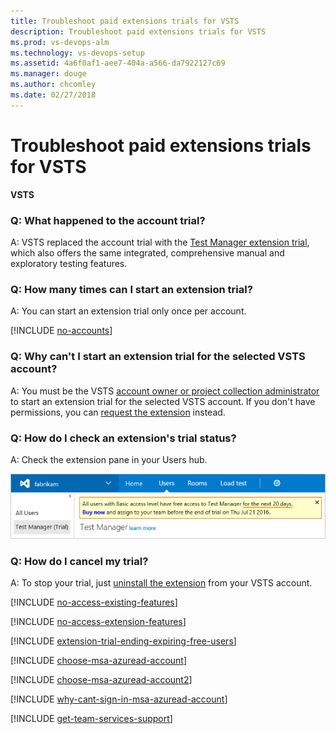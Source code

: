 ```yaml
---
title: Troubleshoot paid extensions trials for VSTS
description: Troubleshoot paid extensions trials for VSTS
ms.prod: vs-devops-alm
ms.technology: vs-devops-setup
ms.assetid: 4a6f0af1-aee7-404a-a566-da7922127c69
ms.manager: douge
ms.author: chcomley
ms.date: 02/27/2018
---
```

# Troubleshoot paid extensions trials for VSTS

**VSTS**

<a name="account-trial"></a>

### Q: What happened to the account trial?

A: VSTS replaced the account trial with the
[Test Manager extension trial](https://marketplace.visualstudio.com/items/ms.vss-testmanager-web),
which also offers the same integrated, 
comprehensive manual and exploratory testing features.

### Q: How many times can I start an extension trial?

A:  You can start an extension trial only once per account.

<a name="no-accounts"></a>

[!INCLUDE [no-accounts](_shared/qa-no-accounts.md)]

<a name="no-permissions"></a>

### Q: Why can't I start an extension trial for the selected VSTS account?

A: You must be the VSTS [account owner or project collection administrator](faq-billing-setup.md#find-owner)
to start an extension trial for the selected VSTS account. If you don't have permissions,
you can [request the extension](../marketplace/request-vsts-extension.md) instead.

<a name="check-trial"></a>

### Q: How do I check an extension's trial status?

A: Check the extension pane in your Users hub.

![Check extension trial](_img/try-additional-features/check-extension-trial-updated-ui.png)

### Q: How do I cancel my trial?

A: To stop your trial, just
[uninstall the extension](../marketplace/uninstall-disable-vsts-extensions.md)
from your VSTS account.

<a name="feature-access"></a>

[!INCLUDE [no-access-existing-features](../_shared/qa-no-access-existing-features.md)]

<a name="extension-access"></a>

[!INCLUDE [no-access-extension-features](../_shared/qa-no-access-extension-features.md)]

[!INCLUDE [extension-trial-ending-expiring-free-users](../_shared/qa-extension-trial-ending-expiring-free-users.md)]

<a name="ChooseOrgAcctMSAcct"></a>

[!INCLUDE [choose-msa-azuread-account](../_shared/qa-choose-msa-azuread-account.md)]

[!INCLUDE [choose-msa-azuread-account2](../_shared/qa-choose-msa-azuread-account2.md)]

[!INCLUDE [why-cant-sign-in-msa-azuread-account](../_shared/qa-why-cant-sign-in-msa-azuread-account.md)]

<a name="get-support"></a>

[!INCLUDE [get-team-services-support](../_shared/qa-get-vsts-support.md)]
